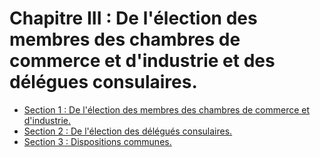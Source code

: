# Chapitre III : De l'élection des membres des chambres de commerce et d'industrie et des délégues consulaires.

- [Section 1 : De l'élection des membres des chambres de commerce et d'industrie.](section-1)
- [Section 2 : De l'élection des délégués consulaires.](section-2)
- [Section 3 : Dispositions communes.](section-3)
